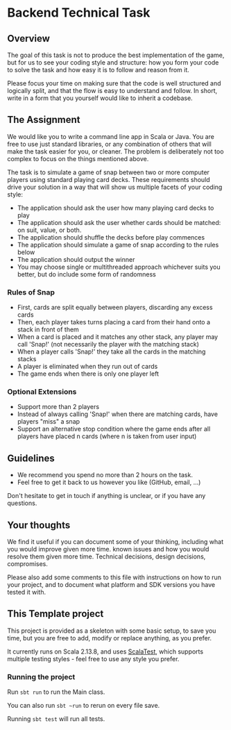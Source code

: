 # Backend Technical Task

## Overview
The goal of this task is not to produce the best implementation of the game, but for us to see your coding style
and structure: how you form your code to solve the task and how easy it is to follow and reason from it.

Please focus your time on making sure that the code is well structured and logically split, and that the flow is
easy to understand and follow. In short, write in a form that you yourself would like to inherit a
codebase.

## The Assignment

We would like you to write a command line app in Scala or Java. You are free to use just standard libraries, or
any combination of others that will make the task easier for you, or cleaner. The problem is deliberately not
too complex to focus on the things mentioned above.

The task is to simulate a game of snap between two or more computer players using standard playing card decks.
These requirements should drive your solution in a way that will show us multiple facets of your coding style:

* The application should ask the user how many playing card decks to play
* The application should ask the user whether cards should be matched: on suit, value, or both.
* The application should shuffle the decks before play commences
* The application should simulate a game of snap according to the rules below
* The application should output the winner
* You may choose single or multithreaded approach whichever suits you better, but do include some form of randomness

### Rules of Snap
* First, cards are split equally between players, discarding any excess cards
* Then, each player takes turns placing a card from their hand onto a stack in front of them
* When a card is placed and it matches any other stack, any player may call 'Snap!' (not necessarily the player with the matching stack)
* When a player calls 'Snap!' they take all the cards in the matching stacks
* A player is eliminated when they run out of cards
* The game ends when there is only one player left

### Optional Extensions
* Support more than 2 players
* Instead of always calling 'Snap!' when there are matching cards, have players "miss" a snap
* Support an alternative stop condition where the game ends after all players have placed n cards (where n is taken from user input)

## Guidelines
* We recommend you spend no more than 2 hours on the task.
* Feel free to get it back to us however you like (GitHub, email, ...)

Don't hesitate to get in touch if anything is unclear, or if you have any questions.

## Your thoughts

We find it useful if you can document some of your thinking, including what you would improve given more time. known issues and how you would resolve them given more time. Technical decisions, design decisions, compromises.

Please also add some comments to this file with instructions on how to run your project, and to document what platform and SDK versions you have tested it with.

## This Template project

This project is provided as a skeleton with some basic setup, to save you time, but you are free to add, modify or replace anything, as you prefer.

It currently runs on Scala 2.13.8, and uses [ScalaTest](https://www.scalatest.org/), which supports multiple testing styles - feel free to use any style you prefer.

### Running the project

Run `sbt run` to run the Main class.

You can also run `sbt ~run` to rerun on every file save.

Running `sbt test` will run all tests.

